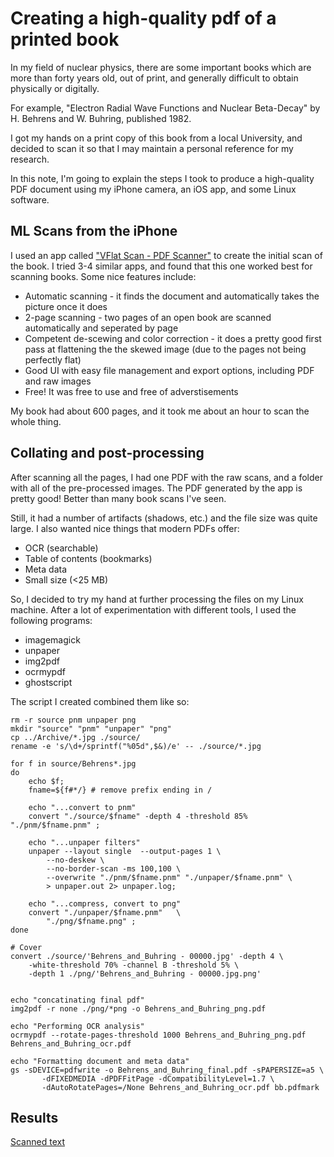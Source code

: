 # Creating a high-quality pdf of a printed book 

In my field of nuclear physics, there are some important books which are more than forty years old, 
out of print, and generally difficult to obtain physically or digitally.

For example, "Electron Radial Wave Functions and Nuclear Beta-Decay" by H. Behrens and W. Buhring,
published 1982.

I got my hands on a print copy of this book from a local University, and decided to scan it so that
I may maintain a personal reference for my research.

In this note, I'm going to explain the steps I took to produce a high-quality PDF document using my
iPhone camera, an iOS app, and some Linux software.

## ML Scans from the iPhone

I used an app called ["VFlat Scan - PDF Scanner"](https://www.vflat.com) to create the initial scan 
of the book. I tried 3-4 similar apps, and found that this one worked best for scanning books. 
Some nice features include:

- Automatic scanning - it finds the document and automatically takes the picture once it does
- 2-page scanning - two pages of an open book are scanned automatically and seperated by page
- Competent de-scewing and color correction - it does a pretty good first pass at flattening the
  the skewed image (due to the pages not being perfectly flat)
- Good UI with easy file management and export options, including PDF and raw images
- Free! It was free to use and free of adverstisements

My book had about 600 pages, and it took me about an hour to scan the whole thing.

## Collating and post-processing

After scanning all the pages, I had one PDF with the raw scans, and a folder with all of the pre-processed 
images. The PDF generated by the app is pretty good! Better than many book scans I've seen. 

Still, it had a number of artifacts (shadows, etc.) and the file size was quite large. I also wanted
nice things that modern PDFs offer:

- OCR (searchable)
- Table of contents (bookmarks)
- Meta data
- Small size (<25 MB)

So, I decided to try my hand at further processing the files on my Linux machine.
After a lot of experimentation with different tools, I used the following programs:

- imagemagick
- unpaper
- img2pdf
- ocrmypdf
- ghostscript

The script I created combined them like so:

```
rm -r source pnm unpaper png
mkdir "source" "pnm" "unpaper" "png"
cp ../Archive/*.jpg ./source/
rename -e 's/\d+/sprintf("%05d",$&)/e' -- ./source/*.jpg

for f in source/Behrens*.jpg
do
    echo $f;
    fname=${f#*/} # remove prefix ending in /

    echo "...convert to pnm"
    convert "./source/$fname" -depth 4 -threshold 85% "./pnm/$fname.pnm" ;

    echo "...unpaper filters"
    unpaper --layout single  --output-pages 1 \
        --no-deskew \
        --no-border-scan -ms 100,100 \
        --overwrite "./pnm/$fname.pnm" "./unpaper/$fname.pnm" \
        > unpaper.out 2> unpaper.log;

    echo "...compress, convert to png"
    convert "./unpaper/$fname.pnm"   \
        "./png/$fname.png" ;
done 

# Cover
convert ./source/'Behrens_and_Buhring - 00000.jpg' -depth 4 \
    -white-threshold 70% -channel B -threshold 5% \
    -depth 1 ./png/'Behrens_and_Buhring - 00000.jpg.png'


echo "concatinating final pdf"
img2pdf -r none ./png/*png -o Behrens_and_Buhring_png.pdf
       
echo "Performing OCR analysis"       
ocrmypdf --rotate-pages-threshold 1000 Behrens_and_Buhring_png.pdf Behrens_and_Buhring_ocr.pdf       

echo "Formatting document and meta data"
gs -sDEVICE=pdfwrite -o Behrens_and_Buhring_final.pdf -sPAPERSIZE=a5 \
       -dFIXEDMEDIA -dPDFFitPage -dCompatibilityLevel=1.7 \
       -dAutoRotatePages=/None Behrens_and_Buhring_ocr.pdf bb.pdfmark
```
   
 ## Results
 
[Scanned text](Behrens_and_Buhring_final.pdf)

